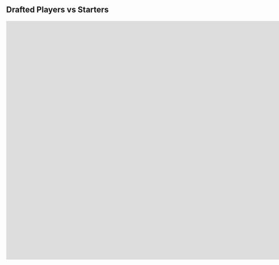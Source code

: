 ## Drafted Players vs Starters

<iframe width="2095" height="641" seamless frameborder="0" scrolling="no" src="https://docs.google.com/spreadsheets/d/e/2PACX-1vTjN5P1C41qPXYUl7cXDMF2IQ0hyPUsO1h0HGt4PqxRfMbhlzQlhgCw8lTU5wJPK7Yq2B2CmkPstK7B/pubchart?oid=62496684&amp;format=interactive"></iframe>
